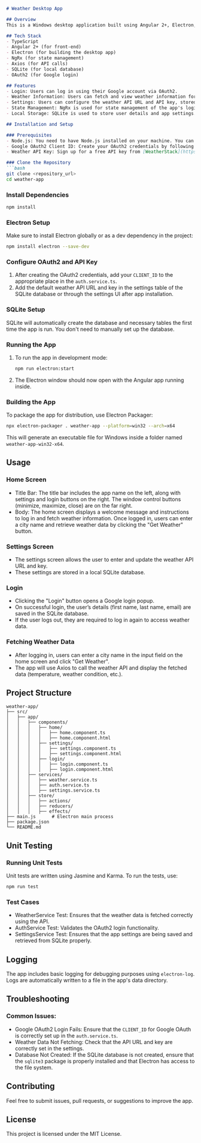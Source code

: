 ```markdown
# Weather Desktop App

## Overview
This is a Windows desktop application built using Angular 2+, Electron, and NgRx for state management. It allows users to log in using their Google account via OAuth2, fetch weather data for a selected city, and manage app settings (such as the weather API URL and key) using a local SQLite database.

## Tech Stack
- TypeScript
- Angular 2+ (for front-end)
- Electron (for building the desktop app)
- NgRx (for state management)
- Axios (for API calls)
- SQLite (for local database)
- OAuth2 (for Google login)

## Features
- Login: Users can log in using their Google account via OAuth2.
- Weather Information: Users can fetch and view weather information for a selected city.
- Settings: Users can configure the weather API URL and API key, stored in a local SQLite database.
- State Management: NgRx is used for state management of the app's login, settings, and weather data.
- Local Storage: SQLite is used to store user details and app settings.

## Installation and Setup

### Prerequisites
- Node.js: You need to have Node.js installed on your machine. You can download it [here](https://nodejs.org/).
- Google OAuth2 Client ID: Create your OAuth2 credentials by following [this guide](https://developers.google.com/identity/protocols/oauth2).
- Weather API Key: Sign up for a free API key from [WeatherStack](https://weatherstack.com/product) or any other weather API provider.

### Clone the Repository
```bash
git clone <repository_url>
cd weather-app
```

### Install Dependencies
```bash
npm install
```

### Electron Setup
Make sure to install Electron globally or as a dev dependency in the project:
```bash
npm install electron --save-dev
```

### Configure OAuth2 and API Key
1. After creating the OAuth2 credentials, add your `CLIENT_ID` to the appropriate place in the `auth.service.ts`.
2. Add the default weather API URL and key in the settings table of the SQLite database or through the settings UI after app installation.

### SQLite Setup
SQLite will automatically create the database and necessary tables the first time the app is run. You don't need to manually set up the database.

### Running the App
1. To run the app in development mode:
   ```bash
   npm run electron:start
   ```

2. The Electron window should now open with the Angular app running inside.

### Building the App
To package the app for distribution, use Electron Packager:
```bash
npx electron-packager . weather-app --platform=win32 --arch=x64
```
This will generate an executable file for Windows inside a folder named `weather-app-win32-x64`.

## Usage

### Home Screen
- Title Bar: The title bar includes the app name on the left, along with settings and login buttons on the right. The window control buttons (minimize, maximize, close) are on the far right.
- Body: The home screen displays a welcome message and instructions to log in and fetch weather information. Once logged in, users can enter a city name and retrieve weather data by clicking the "Get Weather" button.

### Settings Screen
- The settings screen allows the user to enter and update the weather API URL and key.
- These settings are stored in a local SQLite database.

### Login
- Clicking the "Login" button opens a Google login popup.
- On successful login, the user’s details (first name, last name, email) are saved in the SQLite database.
- If the user logs out, they are required to log in again to access weather data.

### Fetching Weather Data
- After logging in, users can enter a city name in the input field on the home screen and click "Get Weather".
- The app will use Axios to call the weather API and display the fetched data (temperature, weather condition, etc.).

## Project Structure

```
weather-app/
├── src/
│   ├── app/
│   │   ├── components/
│   │   │   ├── home/
│   │   │   │   ├── home.component.ts
│   │   │   │   ├── home.component.html
│   │   │   ├── settings/
│   │   │   │   ├── settings.component.ts
│   │   │   │   ├── settings.component.html
│   │   │   ├── login/
│   │   │   │   ├── login.component.ts
│   │   │   │   ├── login.component.html
│   │   ├── services/
│   │   │   ├── weather.service.ts
│   │   │   ├── auth.service.ts
│   │   │   ├── settings.service.ts
│   │   ├── store/
│   │   │   ├── actions/
│   │   │   ├── reducers/
│   │   │   ├── effects/
├── main.js      # Electron main process
├── package.json
└── README.md
```

## Unit Testing

### Running Unit Tests
Unit tests are written using Jasmine and Karma. To run the tests, use:
```bash
npm run test
```

### Test Cases
- WeatherService Test: Ensures that the weather data is fetched correctly using the API.
- AuthService Test: Validates the OAuth2 login functionality.
- SettingsService Test: Ensures that the app settings are being saved and retrieved from SQLite properly.

## Logging
The app includes basic logging for debugging purposes using `electron-log`. Logs are automatically written to a file in the app's data directory.

## Troubleshooting

### Common Issues:
- Google OAuth2 Login Fails: Ensure that the `CLIENT_ID` for Google OAuth is correctly set up in the `auth.service.ts`.
- Weather Data Not Fetching: Check that the API URL and key are correctly set in the settings.
- Database Not Created: If the SQLite database is not created, ensure that the `sqlite3` package is properly installed and that Electron has access to the file system.

## Contributing
Feel free to submit issues, pull requests, or suggestions to improve the app.

## License
This project is licensed under the MIT License.
